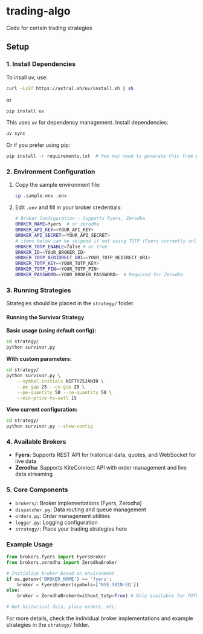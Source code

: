# trading-algo
Code for certain trading strategies

## Setup

### 1. Install Dependencies

To insall uv, use:
```bash
curl -LsSf https://astral.sh/uv/install.sh | sh
```
or


```bash
pip install uv
```

This uses `uv` for dependency management. Install dependencies:
```bash
uv sync
```

Or if you prefer using pip:

```bash
pip install -r requirements.txt  # You may need to generate this from pyproject.toml
```

### 2. Environment Configuration

1. Copy the sample environment file:
   ```bash
   cp .sample.env .env
   ```

2. Edit `.env` and fill in your broker credentials:
   ```bash
   # Broker Configuration - Supports Fyers, Zerodha
   BROKER_NAME=fyers  # or zerodha
   BROKER_API_KEY=<YOUR_API_KEY>
   BROKER_API_SECRET=<YOUR_API_SECRET>
   # items below can be skipped if not using TOTP (Fyers currently only has TOTP based login)
   BROKER_TOTP_ENABLE=false # or true
   BROKER_ID=<YOUR_BROKER_ID>
   BROKER_TOTP_REDIDRECT_URI=<YOUR_TOTP_REDIRECT_URI>
   BROKER_TOTP_KEY=<YOUR_TOTP_KEY>
   BROKER_TOTP_PIN=<YOUR_TOTP_PIN>
   BROKER_PASSWORD=<YOUR_BROKER_PASSWORD>  # Required for Zerodha
   ```

### 3. Running Strategies

Strategies should be placed in the `strategy/` folder.

#### Running the Survivor Strategy


**Basic usage (using default config):**
```bash
cd strategy/
python survivor.py
```

**With custom parameters:**
```bash
cd strategy/
python survivor.py \
    --symbol-initials NIFTY25JAN30 \
    --pe-gap 25 --ce-gap 25 \
    --pe-quantity 50 --ce-quantity 50 \
    --min-price-to-sell 15
```

**View current configuration:**
```bash
cd strategy/
python survivor.py --show-config
```

### 4. Available Brokers

- **Fyers**: Supports REST API for historical data, quotes, and WebSocket for live data
- **Zerodha**: Supports KiteConnect API with order management and live data streaming

### 5. Core Components

- `brokers/`: Broker implementations (Fyers, Zerodha)
- `dispatcher.py`: Data routing and queue management
- `orders.py`: Order management utilities
- `logger.py`: Logging configuration
- `strategy/`: Place your trading strategies here

### Example Usage

```python
from brokers.fyers import FyersBroker
from brokers.zerodha import ZerodhaBroker

# Initialize broker based on environment
if os.getenv('BROKER_NAME') == 'fyers':
    broker = FyersBroker(symbols=['NSE:SBIN-EQ'])
else:
    broker = ZerodhaBroker(without_totp=True) # Only available for TOTP

# Get historical data, place orders, etc.
```

For more details, check the individual broker implementations and example strategies in the `strategy/` folder.

